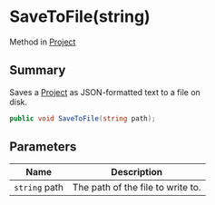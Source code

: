 # SaveToFile(string)

Method in [Project](yarn.compiler.project.md)

## Summary

Saves a [Project](yarn.compiler.project.md) as JSON-formatted text to a file on\
disk.

```csharp
public void SaveToFile(string path);
```

## Parameters

| Name          | Description                       |
| ------------- | --------------------------------- |
| `string` path | The path of the file to write to. |

